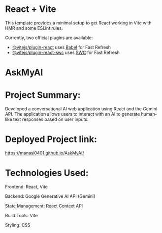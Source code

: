 # React + Vite

This template provides a minimal setup to get React working in Vite with HMR and some ESLint rules.

Currently, two official plugins are available:

- [@vitejs/plugin-react](https://github.com/vitejs/vite-plugin-react/blob/main/packages/plugin-react/README.md) uses [Babel](https://babeljs.io/) for Fast Refresh
- [@vitejs/plugin-react-swc](https://github.com/vitejs/vite-plugin-react-swc) uses [SWC](https://swc.rs/) for Fast Refresh

 # AskMyAI

 # Project Summary:

Developed a conversational AI web application using React and the Gemini API. The application allows users to interact with an AI to generate human-like text responses based on user inputs.

# Deployed Project link: 
https://manasi0401.github.io/AskMyAI/


# Technologies Used:

Frontend: React, Vite

Backend: Google Generative AI API (Gemini)

State Management: React Context API

Build Tools: Vite

Styling: CSS
